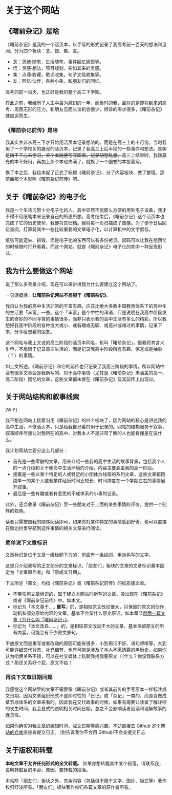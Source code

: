 # 关于这个网站

## 《曙前杂记》是啥

《曙前杂记》是我的一个活页本，以手写的形式记录了我高考前一百天的想法和见闻。分为四个板块：念、悟、集、友。

- 念：思绪·随笔，生活随笔，事件回忆感悟等。
- 悟：灵感·想法，项目规划，突如其来的灵感。
- 集：点滴·收藏，歌词收集，句子文段收集等。
- 友：回忆·伙伴，各种小条，和朋友们的回忆。

高考的前一百天，也正好是我的整个高三下学期。

在此之前，我经历了人生中最为魔幻的一年。而当时的我，面对的是即将到来的高考、周围无形的压力。和朋友见面长谈机会很少，倾诉的需求很多，《曙前杂记》就应运而生。

### 《曙前杂记前传》是啥

我其实并非从高三下才开始用活页本记录想法的。而是在高三上的十月份。当时我用了一个学校买的晨光的活页本，记录了我高三上后半程的一些事件和想法。<s>其实是踏不下心去学习，买个本随便写写画画，记录胡思乱想。</s>高三上结束时，我嫌晨光的本不好用，再加上那个本也夹满了，就换了一个国誉的本接着写。

换了本之后，我给本起了正式了标题《曙前杂记》、分了内容板块、做了整理。那前面那个本就叫《曙前杂记前传》吧。

## 关于《曙前杂记》的电子化

我是一个生活习惯十分电子化的人。高中显然不能那么方便的用到电子设备，我才不得不用纸笔本来记录自己的所思所想。高考结束后，《曙前杂记》这个活页本也完成了它的历史使命，我便将其归档。我将每一页扫描成了图像。为了便于日后回忆查阅，打算将其中一些比较重要的文章电子化，以计算机中的文字留存。

纸张可能遗失、损毁，但是电子化的东西可以有多份拷贝。起码可以让我在想回忆的时候随时打开看看。而这个网站，就是《曙前杂记》电子化的其中一种呈现形式。

## 我为什么要做这个网站

说了那么多背景介绍，现在可以来讲讲我为什么要建立这个网站了。

一句话概括：**让曙前杂记网站不局限于《曙前杂记》**。

我自认为我的高中生活非常的丰富有趣，应该比绝大多数中国教育体系下的高中生的生活要「丰富」一些。这个「丰富」是个中性的词语，只是说明在我高中阶段发生的奇妙的不同寻常的事情很多，而非只表示我的高中生活有多么的精彩。所以我想把我高中阶段的各种或大或小、或有趣或无聊、或高兴或难过的事情，记录下来，分享给想看的朋友。

这个网站与我上文说的高三阶段的活页本同名，也叫「曙前杂记」，但我将其含义引申，不局限于记录高三生活的，而是记录我高中阶段所有有趣、惊喜或是抽象（？）的事情。

如上文所述，《曙前杂记》和它的前传也只记录了我高三阶段的事情，所以网站中会有很多文章会是我新写的、对于高中事情（尤其是《曙前杂记》未涵盖的高一、高二阶段）回忆的文章，这些文章都未曾在《曙前杂记》及其前传上出现过。

## 关于网站结构和叙事线索

[WIP]

我不想在网站上接着沿用《曙前杂记》的四个板块了，因为网站的核心是讲述我的高中生活，不像活页本，只是给我自己看的用于记录的。网站的结构服务于叙事，叙事顺序尽量让对我所在的高中、对我本人不是非常了解的人也能看懂是在说什么。

我计划网站主要分这么几部分：

- 首先是一些零散的文章，用来介绍一些我的高中生活的故事背景，包括我个人的一点介绍和关于我高中生活环境的介绍。内容主要涵盖我的高一阶段。
- 接着是一些以某个特定的人或特定的小团体为线索的系列文章，这些文章都围绕单一的某个人或者某件经历时间比较长、时间跨度在一个学期左右的事情展开叙事。
- 最后是一些有趣或者有意思的不成体系的小事的记录。

此外，还会收录《曙前杂记》里一些朋友对于上面的某些事情的评价，提供一个别样的视角。

读者只需按照我的顺序阅读即可，如果你对某件特定的事情感到好奇，也可以直接在侧边栏里导航到这件事情的相关文章进行阅读。

### 简单说下文章标识

文章标识是位于文章一级标题下方的，前面有一条线的、用淡色写的文字。

这里只介绍我写的正文部分的文章标识，「朋友们」板块的文章的文章标识基本固定为「文章原作者」和「原成文日期」。

下文所述「原文」均指《曙前杂记》或《曙前杂记前传》的纸质版文章。

- 不带任何文章标识的，属于建立本网站时新写的文章，没出现在《曙前杂记》或者《曙前杂记前传》中。如本文。
- 标记为「本文基于……**重写**」的，是相较原文改动很大，只保留的原文的创作动机和部分原始内容的文章，基本不会留什么原文原话。如本章节[后面一篇文章《为什么叫「曙前杂记」》](/preface/02-why-this-name.html)。
- 标记为「本文改自……」的，是相较原文改动不大的文章，基本保留原文的所有内容，可能会有不少原文原句。

不放原文而是重写或者改动的原因可能有很多，小到用词不好、语句啰嗦等，大到可能详细交代背景、补充细节，也有可能是涉及了<s>本人不愿透露的黑历史</s>。如果你认为咱俩关系不错，可以在社交媒体上私聊我找我要原文（（什么？你没我联系方式？那还关系好个屁，原文不给！

### 再说下文章日期问题

我感觉这个网站里的文章不需要像《曙前杂记》或者其前传的手写原本一样标注成文日期，因为文章组织形式不是即时性的「日记」或「杂记」一类的，而是当做成章节成体系的文章来看的。因此我在交代故事的时候，如果有需要让读者了解详细的发生时间，我会显式的说明相关时间日期，总之不会影响读者阅读和理解故事的连贯性。

如果你确实对我文章的编辑时间、成文日期等感兴趣，不妨直接去 Github [这个网站的仓库](https://github.com/ShuJun-Junical/journal-before-dawn.life)直接查提交日志。（别告诉我你不会用 Github/不会查提交日志

## 关于版权和转载

**本站文章不允许任何形式的全文转载。** 如果你想转载其中某个段落，请联系我，说明转载目的平台、原因、要转载的段落。

本站除「朋友们」板块之外，其余内容（包括但不限于文字、图片、板式等）著作权归纾浚所有。「朋友们」板块著作权归各篇文章的原作者所有。
